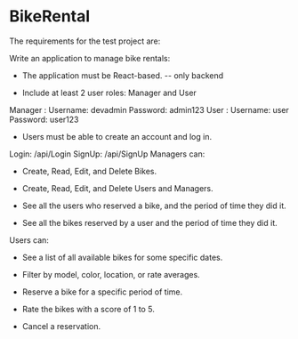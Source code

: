 # BikeRental

The requirements for the test project are:

 

Write an application to manage bike rentals:

* The application must be React-based. -- only backend

* Include at least 2 user roles: Manager and User

Manager : 
Username: devadmin 
Password:  admin123
User : 
Username: user
Password:  user123
* Users must be able to create an account and log in.

Login: /api/Login
SignUp: /api/SignUp
 Managers can:

 

* Create, Read, Edit, and Delete Bikes.

* Create, Read, Edit, and Delete Users and Managers.

* See all the users who reserved a bike, and the period of time they did it.

* See all the bikes reserved by a user and the period of time they did it.

 

Users can:

 

* See a list of all available bikes for some specific dates.

* Filter by model, color, location, or rate averages.

* Reserve a bike for a specific period of time.

* Rate the bikes with a score of 1 to 5.

* Cancel a reservation.
